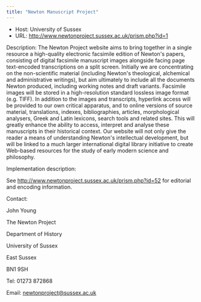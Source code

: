 ```yaml
---
title: "Newton Manuscript Project"
---
```





* Host: University of Sussex
* URL: <http://www.newtonproject.sussex.ac.uk/prism.php?id=1>



Description:
 The Newton Project website aims to bring together in a single resource a high-quality
 electronic facsimile edition of Newton's papers, consisting of digital facsimile manuscript
 images alongside facing page text-encoded transcriptions on a split screen. Initially
 we are concentrating on the non-scientific material (including Newton's theological,
 alchemical and administrative writings), but aim ultimately to include all the documents
 Newton produced, including working notes and draft variants. Facsimile images will
 be stored in a high-resolution standard lossless image format (e.g. TIFF). In addition
 to the images and transcripts, hyperlink access will be provided to our own critical
 apparatus, and to online versions of source material, translations, indexes, bibliographies,
 articles, morphological analysers, Greek and Latin lexicons, search tools and related
 sites. This will greatly enhance the ability to access, interpret and analyse these
 manuscripts in their historical context. Our website will not only give the reader
 a means of understanding Newton's intellectual development, but will be linked to
 a much larger international digital library initiative to create Web-based resources
 for the study of early modern science and philosophy.



Implementation description:
 
 See <http://www.newtonproject.sussex.ac.uk/prism.php?id=52> for editorial and encoding information.



Contact: 



John Young


The Newton Project


Department of History


University of Sussex


East Sussex


BN1 9SH


Tel: 01273 872868


Email: [newtonproject@sussex.ac.uk](mailto:newtonproject@sussex.ac.uk)





